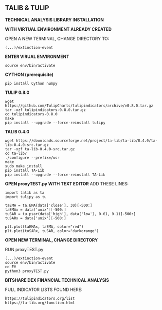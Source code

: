 
TALIB & TULIP
-------------------

**TECHNICAL ANALYSIS LIBRARY INSTALLATION**


**WITH VIRTUAL ENVIRONMENT ALREADY CREATED**

OPEN A NEW TERMINAL, CHANGE DIRECTORY TO:

    (...)/extinction-event

**ENTER VIRUAL ENVIRONMENT**

    source env/bin/activate

**CYTHON (prerequisite)**

    pip install Cython numpy 

**TULIP 0.8.0**

    wget https://github.com/TulipCharts/tulipindicators/archive/v0.8.0.tar.gz
    tar -xzf tulipindicators-0.8.0.tar.gz
    cd tulipindicators-0.8.0
    make 
    pip install --upgrade --force-reinstall tulipy

**TALIB 0.4.0**

    wget https://downloads.sourceforge.net/project/ta-lib/ta-lib/0.4.0/ta-lib-0.4.0-src.tar.gz
    tar -xzf ta-lib-0.4.0-src.tar.gz
    cd ta-lib/
    ./configure --prefix=/usr
    make
    sudo make install
    pip install TA-Lib 
    pip install --upgrade --force-reinstall TA-Lib
    
**OPEN proxyTEST.py WITH TEXT EDITOR**
ADD THESE LINES:

    import talib as ta
    import tulipy as tu

    taEMA = ta.EMA(data['close'], 30)[-500:]
    taEMAx = data['unix'][-500:]
    tuSAR = tu.psar(data['high'], data['low'], 0.01, 0.1)[-500:]
    tuSARx = data['unix'][-500:]    

    plt.plot(taEMAx, taEMA, color="red")
    plt.plot(tuSARx, tuSAR, color="darkorange")     
    
**OPEN NEW TERMINAL, CHANGE DIRECTORY**

RUN proxyTEST.py

    (...)/extinction-event
    source env/bin/activate
    cd EV
    python3 proxyTEST.py

**BITSHARE DEX FINANCIAL TECHNICAL ANALYSIS**

FULL INDICATOR LISTS FOUND HERE:
        
    https://tulipindicators.org/list
    https://ta-lib.org/function.html
